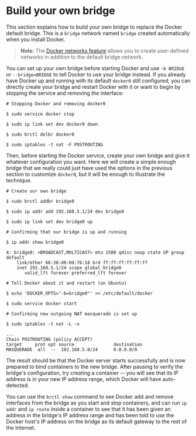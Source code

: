 <!--[metadata]>
+++
title = "Build your own bridge"
description = "Learn how to build your own bridge interface"
keywords = ["docker, bridge, docker0, network"]
[menu.main]
parent = "smn_networking_def"
+++
<![end-metadata]-->

# Build your own bridge

This section explains how to build your own bridge to replace the Docker default
bridge. This is a `bridge` network named `bridge` created automatically when you
install Docker.

> **Note**: The [Docker networks feature](../index.md) allows you to
create user-defined networks in addition to the default bridge network.

You can set up your own bridge before starting Docker and use `-b BRIDGE` or
`--bridge=BRIDGE` to tell Docker to use your bridge instead. If you already
have Docker up and running with its default `docker0` still configured,
you can directly create your bridge and restart Docker with it or want to begin by
stopping the service and removing the interface:

```
# Stopping Docker and removing docker0

$ sudo service docker stop

$ sudo ip link set dev docker0 down

$ sudo brctl delbr docker0

$ sudo iptables -t nat -F POSTROUTING
```

Then, before starting the Docker service, create your own bridge and give it
whatever configuration you want. Here we will create a simple enough bridge
that we really could just have used the options in the previous section to
customize `docker0`, but it will be enough to illustrate the technique.

```
# Create our own bridge

$ sudo brctl addbr bridge0

$ sudo ip addr add 192.168.5.1/24 dev bridge0

$ sudo ip link set dev bridge0 up

# Confirming that our bridge is up and running

$ ip addr show bridge0

4: bridge0: <BROADCAST,MULTICAST> mtu 1500 qdisc noop state UP group default
    link/ether 66:38:d0:0d:76:18 brd ff:ff:ff:ff:ff:ff
    inet 192.168.5.1/24 scope global bridge0
       valid_lft forever preferred_lft forever

# Tell Docker about it and restart (on Ubuntu)

$ echo 'DOCKER_OPTS="-b=bridge0"' >> /etc/default/docker

$ sudo service docker start

# Confirming new outgoing NAT masquerade is set up

$ sudo iptables -t nat -L -n

...
Chain POSTROUTING (policy ACCEPT)
target     prot opt source               destination
MASQUERADE  all  --  192.168.5.0/24      0.0.0.0/0
```

The result should be that the Docker server starts successfully and is now
prepared to bind containers to the new bridge. After pausing to verify the
bridge's configuration, try creating a container -- you will see that its IP
address is in your new IP address range, which Docker will have auto-detected.

You can use the `brctl show` command to see Docker add and remove interfaces
from the bridge as you start and stop containers, and can run `ip addr` and `ip
route` inside a container to see that it has been given an address in the
bridge's IP address range and has been told to use the Docker host's IP address
on the bridge as its default gateway to the rest of the Internet.
